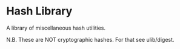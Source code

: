 Hash Library
============

A library of miscellaneous hash utilities.

N.B. These are NOT cryptographic hashes. For that see ulib/digest.

